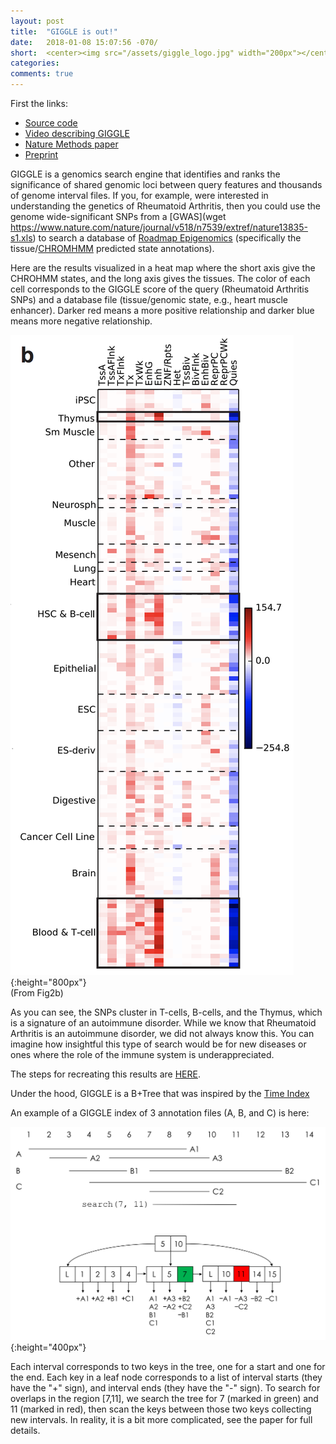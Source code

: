 ```yaml
---
layout: post
title:  "GIGGLE is out!"
date:   2018-01-08 15:07:56 -070/
short:  <center><img src="/assets/giggle_logo.jpg" width="200px"></center><br> GIGGLE is a genomics search engine that identifies and ranks the significance of shared genomic loci between query features and thousands of genome interval files.
categories: 
comments: true
---
```


First the links:
- [Source code](https://github.com/ryanlayer/giggle)
- [Video describing GIGGLE](https://www.youtube.com/watch?v=yw8H7PhtZoA)
- [Nature Methods paper](https://www.nature.com/articles/nmeth.4556)
- [Preprint](https://www.biorxiv.org/content/early/2017/06/29/157735)

GIGGLE is a genomics search engine that identifies and ranks the significance
of shared genomic loci between query features and thousands of genome interval
files. If you, for example, were interested in understanding the genetics of
Rheumatoid Arthritis, then you could use the genome wide-significant SNPs from
a [GWAS](wget
https://www.nature.com/nature/journal/v518/n7539/extref/nature13835-s1.xls) to
search a database of [Roadmap Epigenomics](http://www.roadmapepigenomics.org/)
(specifically the tissue/[CHROMHMM](http://compbio.mit.edu/ChromHMM/) predicted
state annotations).

Here are the results visualized in a heat map where the short axis give the
CHROHMM states, and the long axis gives the tissues. The color of each cell
corresponds to the GIGGLE score of the query (Rheumatoid Arthritis SNPs) and a
database file (tissue/genomic state, e.g., heart muscle enhancer). Darker red
means a more positive relationship and darker blue means more negative
relationship.

![RA GWAS vs RME](/assets/RA_gwas_rme.png){:height="800px"}<br> (From Fig2b)

As you can see, the SNPs cluster in T-cells, B-cells, and the Thymus, which is
a signature of an autoimmune disorder. While we know that Rheumatoid Arthritis
is an autoimmune disorder, we did not always know this. You can imagine how
insightful this type of search would be for new diseases or ones where the role
of the immune system is underappreciated.  

The steps for recreating this results are
[HERE](https://github.com/ryanlayer/giggle/blob/master/experiments/gwas/README.md).

Under the hood, GIGGLE is a B+Tree that was inspired by the [Time
Index](http://www.vldb.org/conf/1990/P001.PDF)

An example of a GIGGLE index of 3 annotation files (A, B, and C) is here:

![GIGGLE index](/assets/giggle_index.png){:height="400px"}

Each interval corresponds to two keys in the tree, one for a start and one for
the end. Each key in a leaf node corresponds to a list of interval starts (they
have the "+" sign), and interval ends (they have the "-" sign). To search for
overlaps in the region [7,11], we search the tree for 7 (marked in green) and
11 (marked in red), then scan the keys between those two keys collecting new
intervals.  In reality, it is a bit more complicated, see the paper for full
details.

